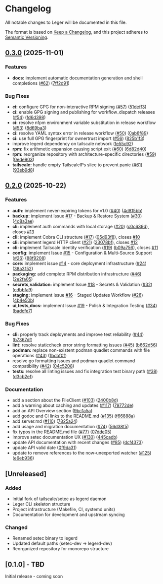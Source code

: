 # Changelog

All notable changes to Leger will be documented in this file.

The format is based on [Keep a Changelog](https://keepachangelog.com/en/1.0.0/),
and this project adheres to [Semantic Versioning](https://semver.org/spec/v2.0.0.html).

## [0.3.0](https://github.com/leger-labs/leger/compare/v0.2.0...v0.3.0) (2025-11-01)


### Features

* **docs:** implement automatic documentation generation and shell completions ([#62](https://github.com/leger-labs/leger/issues/62)) ([7ff2d91](https://github.com/leger-labs/leger/commit/7ff2d91d3e369598e9d3aad887b2bc161d7642f0))


### Bug Fixes

* **ci:** configure GPG for non-interactive RPM signing ([#57](https://github.com/leger-labs/leger/issues/57)) ([51deff3](https://github.com/leger-labs/leger/commit/51deff3baec1ef328c4eed4b8b901563dbc5e650))
* **ci:** enable GPG signing and publishing for workflow_dispatch releases ([#54](https://github.com/leger-labs/leger/issues/54)) ([fd6d398](https://github.com/leger-labs/leger/commit/fd6d398b5c27218b74cacd0024c21725ed2e54d4))
* **ci:** resolve nfpm environment variable substitution in release workflow ([#53](https://github.com/leger-labs/leger/issues/53)) ([8d69ba3](https://github.com/leger-labs/leger/commit/8d69ba39de8fabb699199df9437c92d7925d0d32))
* **ci:** resolve YAML syntax error in release workflow ([#50](https://github.com/leger-labs/leger/issues/50)) ([0ab8f89](https://github.com/leger-labs/leger/commit/0ab8f89db0fb34cea0f75a249b035f82d4026d22))
* **ci:** use full GPG fingerprint for ownertrust import ([#56](https://github.com/leger-labs/leger/issues/56)) ([825b1f3](https://github.com/leger-labs/leger/commit/825b1f3728e2304a8dee95b8635933d63fa98454))
* improve legerd dependency on tailscale network ([fe55c92](https://github.com/leger-labs/leger/commit/fe55c92f0cf33dc90672ec6007fee6c7e13048c0))
* **rpm:** fix arithmetic expansion causing script exit ([#60](https://github.com/leger-labs/leger/issues/60)) ([6d82d40](https://github.com/leger-labs/leger/commit/6d82d403ec788e3ab432a217a79cde991ceb4a24))
* **rpm:** reorganize repository with architecture-specific directories ([#59](https://github.com/leger-labs/leger/issues/59)) ([0ede903](https://github.com/leger-labs/leger/commit/0ede903d7b518c982801a8ede13e620c2fd8f2b1))
* **tailscale:** handle empty TailscaleIPs slice to prevent panic ([#61](https://github.com/leger-labs/leger/issues/61)) ([93eb9d8](https://github.com/leger-labs/leger/commit/93eb9d8128b949c96f5945b12013eaf5bd0f25a8))

## [0.2.0](https://github.com/leger-labs/leger/compare/v0.1.0...v0.2.0) (2025-10-22)


### Features

* **auth:** implement never-expiring tokens for v1.0 ([#40](https://github.com/leger-labs/leger/issues/40)) ([4d815bb](https://github.com/leger-labs/leger/commit/4d815bbf66c1c8724fdedbf8d532743121cdaf27))
* **backup:** implement Issue [#17](https://github.com/leger-labs/leger/issues/17) - Backup & Restore System ([#30](https://github.com/leger-labs/leger/issues/30)) ([4d8a3ae](https://github.com/leger-labs/leger/commit/4d8a3aee4470cd96c5aea939952fb530e7fd75a9))
* **cli:** implement auth commands with local storage ([#20](https://github.com/leger-labs/leger/issues/20)) ([c0c639d](https://github.com/leger-labs/leger/commit/c0c639de244669b903091c09ce5eafefbbae7487)), closes [#13](https://github.com/leger-labs/leger/issues/13)
* **cli:** implement Cobra CLI structure ([#17](https://github.com/leger-labs/leger/issues/17)) ([05d93f8](https://github.com/leger-labs/leger/commit/05d93f8d77cfaff5657878d4bd795e2ccfd704a9)), closes [#10](https://github.com/leger-labs/leger/issues/10)
* **cli:** implement legerd HTTP client ([#21](https://github.com/leger-labs/leger/issues/21)) ([23078bf](https://github.com/leger-labs/leger/commit/23078bfdaa86bd072605f1cfa60c7972f7d1a0a7)), closes [#12](https://github.com/leger-labs/leger/issues/12)
* **cli:** implement Tailscale identity verification ([#19](https://github.com/leger-labs/leger/issues/19)) ([b09a756](https://github.com/leger-labs/leger/commit/b09a75687f47ea062516aa7ba0edc36d47ed0071)), closes [#11](https://github.com/leger-labs/leger/issues/11)
* **config:** implement Issue [#15](https://github.com/leger-labs/leger/issues/15) - Configuration & Multi-Source Support ([#26](https://github.com/leger-labs/leger/issues/26)) ([88f9208](https://github.com/leger-labs/leger/commit/88f920886380f11afda910df4117501d3feeddf0))
* **core:** implement issue [#14](https://github.com/leger-labs/leger/issues/14) - core deployment infrastructure ([#24](https://github.com/leger-labs/leger/issues/24)) ([38a3152](https://github.com/leger-labs/leger/commit/38a31529c4e91ffb0e88ab34d5b5cb483502dc24))
* **packaging:** add complete RPM distribution infrastructure ([#46](https://github.com/leger-labs/leger/issues/46)) ([2e2fa05](https://github.com/leger-labs/leger/commit/2e2fa0544bdb2420aa73703d8f3e10a97bae9a44))
* **secrets,validation:** implement Issue [#18](https://github.com/leger-labs/leger/issues/18) - Secrets & Validation ([#32](https://github.com/leger-labs/leger/issues/32)) ([cdbbfa9](https://github.com/leger-labs/leger/commit/cdbbfa94aba1969ae02861f9fa397c0e9e7d62ee))
* **staging:** implement Issue [#16](https://github.com/leger-labs/leger/issues/16) - Staged Updates Workflow ([#28](https://github.com/leger-labs/leger/issues/28)) ([4b4e50b](https://github.com/leger-labs/leger/commit/4b4e50ba01f0883bbf9e686ec09580f23207b941))
* **ui,tests,docs:** implement Issue [#19](https://github.com/leger-labs/leger/issues/19) - Polish & Integration Testing ([#34](https://github.com/leger-labs/leger/issues/34)) ([badcfe7](https://github.com/leger-labs/leger/commit/badcfe7226040eee22a5923641408cbb5b5932d5))


### Bug Fixes

* **cli:** properly track deployments and improve test reliability ([#44](https://github.com/leger-labs/leger/issues/44)) ([b7367df](https://github.com/leger-labs/leger/commit/b7367dfbf03d580070c3af8c1dd137a38e8688cc))
* **lint:** resolve staticcheck error string formatting issues ([#45](https://github.com/leger-labs/leger/issues/45)) ([b662d56](https://github.com/leger-labs/leger/commit/b662d567577822b9d2d9eb16d381ad65ee0bd40f))
* **podman:** replace non-existent podman quadlet commands with file operations ([#43](https://github.com/leger-labs/leger/issues/43)) ([1bcbf0f](https://github.com/leger-labs/leger/commit/1bcbf0f05d1c694c87248e34a18b6750240e3726))
* resolve go formatting issues and podman quadlet command compatibility ([#42](https://github.com/leger-labs/leger/issues/42)) ([04c5208](https://github.com/leger-labs/leger/commit/04c520840d63b1b67547e86f2f168d19be7be7c3))
* **tests:** resolve all linting issues and fix integration test binary path ([#38](https://github.com/leger-labs/leger/issues/38)) ([d3cb2ef](https://github.com/leger-labs/leger/commit/d3cb2efbda74cf2d4bec3e9dfbec45bb9fbe1d99))


### Documentation

* add a section about the FileClient ([#103](https://github.com/leger-labs/leger/issues/103)) ([2400b8d](https://github.com/leger-labs/leger/commit/2400b8d07c1b9670507520dea65a1cd5864ee04a))
* add a warning about caching and updates ([#117](https://github.com/leger-labs/leger/issues/117)) ([79772de](https://github.com/leger-labs/leger/commit/79772de91d0a78d4e02ac81f5ad374e699345d14))
* add an API Overview section ([9bc1a5a](https://github.com/leger-labs/leger/commit/9bc1a5ae8825b539b83fdea844b9eb23507937f4))
* add godoc and CI links to the README.md ([#135](https://github.com/leger-labs/leger/issues/135)) ([f66888a](https://github.com/leger-labs/leger/commit/f66888ab66d4a74836b3af539d1d536f56a67795))
* add server.md ([#110](https://github.com/leger-labs/leger/issues/110)) ([7825a24](https://github.com/leger-labs/leger/commit/7825a243a73168321cf835001bb61b1745c5bdc2))
* add usage and migration documentation ([#74](https://github.com/leger-labs/leger/issues/74)) ([56d38f5](https://github.com/leger-labs/leger/commit/56d38f51012daf0b9dc4e10bf227eba5cf36cbea))
* fix typos in the README.md file ([#77](https://github.com/leger-labs/leger/issues/77)) ([07dde05](https://github.com/leger-labs/leger/commit/07dde05889e7a1e0b2b08078cb08c7f16f0e7e19))
* Improve setec documentation UX ([#130](https://github.com/leger-labs/leger/issues/130)) ([445cadb](https://github.com/leger-labs/leger/commit/445cadbbca3d231abccaa3664d66dcf10a3c2e06))
* update API documentation with recent changes ([#85](https://github.com/leger-labs/leger/issues/85)) ([dcf4373](https://github.com/leger-labs/leger/commit/dcf4373813de5b671a3b24fd1fc2bdabe49611fc))
* update API valid date ([0f9da31](https://github.com/leger-labs/leger/commit/0f9da31c9cabf0fd73fc55725b4c8bccde60ce56))
* update to remove references to the now-unexported watcher ([#125](https://github.com/leger-labs/leger/issues/125)) ([e6eb936](https://github.com/leger-labs/leger/commit/e6eb93658ed3bfb984a6522b34990023acc33af5))

## [Unreleased]

### Added
- Initial fork of tailscale/setec as legerd daemon
- Leger CLI skeleton structure
- Project infrastructure (Makefile, CI, systemd units)
- Documentation for development and upstream syncing

### Changed
- Renamed setec binary to legerd
- Updated default paths (setec-dev → legerd-dev)
- Reorganized repository for monorepo structure

## [0.1.0] - TBD

Initial release - coming soon
